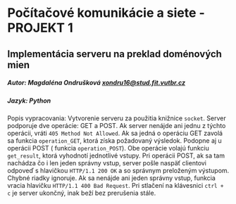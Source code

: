 # Počítačové komunikácie a siete - PROJEKT 1 
## Implementácia serveru na preklad doménových mien
##### **Autor:** Magdaléna Ondrušková <xondru16@stud.fit.vutbr.cz>
##### **Jazyk:** Python

Popis vypracovania:
Vytvorenie serveru za použitia knižnice `socket`. Server podporuje dve operácie: GET a POST. 
Ak server nenájde ani jednu z týchto operácii, vráti `405 Method Not Allowed`. 
Ak sa jedná o operáciu GET zavolá sa funkcia `operation_GET`, ktorá získa požadovaný výsledok. Podopne aj u operácii POST ( funkcia `operation_POST`). 
Obe operácie volajú funkciu `get_result`, ktorá vyhodnotí jednotlivé vstupy. 
Pri operácii POST, ak sa tam nachádza čo i len jeden správny vstup, server pošle naspäť clientovi odpoveď s hlavičkou `HTTP/1.1 200 OK` a so správnym preloženým výstupom. Chybné riadky ignoruje. 
Ak sa nenájde ani jeden správny vstup, funkcia vracia hlavičku `HTTP/1.1 400 Bad Request`. 
Pri stlačení na klávesnici `ctrl + c` je server ukončný, inak beží bez prerušenia stále. 
